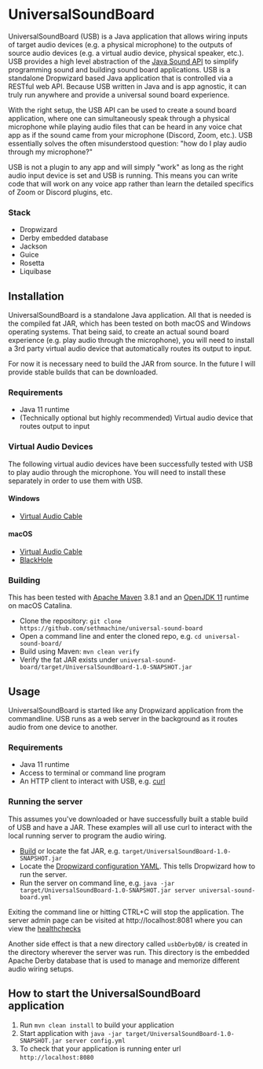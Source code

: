 # UniversalSoundBoard

UniversalSoundBoard (USB) is a Java application that allows wiring inputs of target audio devices (e.g. a physical microphone) to the outputs of source audio devices (e.g. a virtual audio device, physical speaker, etc.).  USB provides a high level abstraction of the [Java Sound API](https://docs.oracle.com/javase/tutorial/sound/) to simplify programming sound and building sound board applications.  USB is a standalone Dropwizard based Java application that is controlled via a RESTful web API.  Because USB written in Java and is app agnostic, it can truly run anywhere and provide a universal sound board experience.      

With the right setup, the USB API can be used to create a sound board application, where one can simultaneously speak through a physical microphone while playing audio files that can be heard in any voice chat app as if the sound came from your microphone (Discord, Zoom, etc.).  USB essentially solves the often misunderstood question: "how do I play audio through my microphone?"

USB is not a plugin to any app and will simply "work" as long as the right audio input device is set and USB is running.  This means you can write code that will work on any voice app rather than learn the detailed specifics of Zoom or Discord plugins, etc.  

### Stack

* Dropwizard
* Derby embedded database
* Jackson
* Guice
* Rosetta
* Liquibase

## Installation

UniversalSoundBoard is a standalone Java application.  All that is needed is the compiled fat JAR, which has been tested on both macOS and Windows operating systems.  That being said, to create an actual sound board experience (e.g. play audio through the microphone), you will need to install a 3rd party virtual audio device that automatically routes its output to input.

For now it is necessary need to build the JAR from source.  In the future I will provide stable builds that can be downloaded.  

### Requirements

* Java 11 runtime
* (Technically optional but highly recommended) Virtual audio device that routes output to input

### Virtual Audio Devices

The following virtual audio devices have been successfully tested with USB to play audio through the microphone.  You will need to install these separately in order to use them with USB.   

#### Windows
* [Virtual Audio Cable](https://vb-audio.com/Cable)
#### macOS
* [Virtual Audio Cable](https://vb-audio.com/Cable)
* [BlackHole](https://github.com/ExistentialAudio/BlackHole)

### Building

This has been tested with [Apache Maven](https://maven.apache.org/) 3.8.1 and an [OpenJDK 11](https://openjdk.java.net/projects/jdk/11/) runtime on macOS Catalina.

* Clone the repository: `git clone https://github.com/sethmachine/universal-sound-board`
* Open a command line and enter the cloned repo, e.g. `cd universal-sound-board/`
* Build using Maven: `mvn clean verify`
* Verify the fat JAR exists under `universal-sound-board/target/UniversalSoundBoard-1.0-SNAPSHOT.jar`

## Usage

UniversalSoundBoard is started like any Dropwizard application from the commandline.  USB runs as a web server in the background as it routes audio from one device to another.

### Requirements

* Java 11 runtime
* Access to terminal or command line program
* An HTTP client to interact with USB, e.g. [curl](https://curl.se/)

### Running the server

This assumes you've downloaded or have successfully built a stable build of USB and have a JAR.  These examples will all use curl to interact with the local running server to program the audio wiring.  

* [Build](#building) or locate the fat JAR, e.g. `target/UniversalSoundBoard-1.0-SNAPSHOT.jar`
* Locate the [Dropwizard configuration YAML](https://github.com/sethmachine/universal-sound-board/blob/master/universal-sound-board.yml).  This tells Dropwizard how to run the server.  
* Run the server on command line, e.g. `java -jar target/UniversalSoundBoard-1.0-SNAPSHOT.jar server universal-sound-board.yml`

Exiting the command line or hitting CTRL+C will stop the application.  The server admin page can be visited at http://localhost:8081 where you can view the [healthchecks](http://localhost:8081/healthcheck?pretty=true)

Another side effect is that a new directory called `usbDerbyDB/` is created in the directory wherever the server was run.  This directory is the embedded Apache Derby database that is used to manage and memorize different audio wiring setups.  




How to start the UniversalSoundBoard application
---

1. Run `mvn clean install` to build your application
1. Start application with `java -jar target/UniversalSoundBoard-1.0-SNAPSHOT.jar server config.yml`
1. To check that your application is running enter url `http://localhost:8080`



